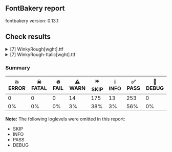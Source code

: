 ## FontBakery report

fontbakery version: 0.13.1







## Check results



<details><summary>[7] WinkyRough[wght].ttf</summary>
<div>
<details>
    <summary>⚠️ <b>WARN</b> Detect any interpolation issues in the font. <a href="https://fontbakery.readthedocs.io/en/stable/fontbakery/checks/universal.html#interpolation-issues">interpolation_issues</a></summary>
    <div>







* ⚠️ **WARN** <p>Interpolation issues were found in the font:</p>
<pre><code>- Contour 0 start point differs in glyph 'O' between location wght=400 and location wght=300

- Contour 0 start point differs in glyph 'O' between location wght=300 and location wght=900

- Contour 0 start point differs in glyph 'uni030C' between location wght=400 and location wght=300

- Contour 0 start point differs in glyph 'V' between location wght=400 and location wght=300

- Contour 0 start point differs in glyph 'L' between location wght=300 and location wght=900

- Contour 0 start point differs in glyph 'e.salt' between location wght=300 and location wght=900

- Contour 0 start point differs in glyph 'uni0302' between location wght=400 and location wght=300

- Contour 0 start point differs in glyph 'B' between location wght=300 and location wght=900

- Contour 1 start point differs in glyph 'B' between location wght=300 and location wght=900

- Contour 0 start point differs in glyph 'Oslash' between location wght=400 and location wght=300

- Contour 1 start point differs in glyph 'Oslash' between location wght=400 and location wght=300

- Contour 0 start point differs in glyph 'Oslash' between location wght=300 and location wght=900

- Contour 1 start point differs in glyph 'Oslash' between location wght=300 and location wght=900

- Contour 0 start point differs in glyph 'z' between location wght=300 and location wght=900

- Contour 0 start point differs in glyph 'one.lf' between location wght=300 and location wght=900

- Contour 0 start point differs in glyph 'ordmasculine' between location wght=400 and location wght=300

- Contour 0 start point differs in glyph 'lslash' between location wght=400 and location wght=300

- Contour 1 start point differs in glyph 'R' between location wght=300 and location wght=900

- Contour 0 start point differs in glyph 'uni0328' between location wght=300 and location wght=900

- Contour 0 start point differs in glyph 'q' between location wght=300 and location wght=900

- Contour 1 start point differs in glyph 'questiondown' between location wght=400 and location wght=300

- Contour 0 start point differs in glyph 'questiondown' between location wght=300 and location wght=900

- Contour 0 start point differs in glyph 'greaterequal' between location wght=300 and location wght=900

- Contour 1 start point differs in glyph 'greaterequal' between location wght=300 and location wght=900

- Contour 0 start point differs in glyph 'five' between location wght=300 and location wght=900

- Contour 0 start point differs in glyph 'greater' between location wght=300 and location wght=900

- Contour 0 start point differs in glyph 'guilsinglleft' between location wght=300 and location wght=900

- Contour 1 start point differs in glyph 'thorn' between location wght=400 and location wght=300

- Contour 0 start point differs in glyph 'thorn' between location wght=300 and location wght=900

- Contour 0 start point differs in glyph 'uni0259' between location wght=300 and location wght=900

- Contour 0 start point differs in glyph 'c' between location wght=300 and location wght=900

- Contour 0 start point differs in glyph 'oe' between location wght=400 and location wght=300

- Contour 2 start point differs in glyph 'oe' between location wght=300 and location wght=900

- Contour 0 start point differs in glyph 'u' between location wght=400 and location wght=300

- Contour 0 start point differs in glyph 'backslash' between location wght=300 and location wght=900

- Contour 0 start point differs in glyph 'guilsinglright' between location wght=300 and location wght=900

- Contour 2 start point differs in glyph 'uni0E3F' between location wght=300 and location wght=900

- Contour 3 start point differs in glyph 'uni0E3F' between location wght=300 and location wght=900

- Contour 1 start point differs in glyph 'exclamdown' between location wght=400 and location wght=300

- Contour 0 start point differs in glyph 'exclamdown' between location wght=300 and location wght=900

- Contour 1 start point differs in glyph 'oslash' between location wght=400 and location wght=300

- Contour 0 start point differs in glyph 'uni030C.alt' between location wght=300 and location wght=900

- Contour 0 in glyph 'uni030C.alt': becomes underweight between wght=300 and wght=900.

- Contour 0 start point differs in glyph 'F' between location wght=400 and location wght=300

- Contour 0 start point differs in glyph 'F' between location wght=300 and location wght=900

- Contour 0 start point differs in glyph 'w' between location wght=400 and location wght=300

- Contour 0 start point differs in glyph 'bracketleft' between location wght=300 and location wght=900

- Contour 0 start point differs in glyph 'less' between location wght=300 and location wght=900

- Contour 0 start point differs in glyph 'guillemotleft' between location wght=300 and location wght=900

- Contour 1 start point differs in glyph 'guillemotleft' between location wght=300 and location wght=900

- Contour 0 start point differs in glyph 'b' between location wght=400 and location wght=300

- Contour 1 start point differs in glyph 'b' between location wght=400 and location wght=300

- Contour 0 start point differs in glyph 'b' between location wght=300 and location wght=900

- Contour 1 start point differs in glyph 'nine' between location wght=400 and location wght=300

- Contour 1 start point differs in glyph 'nine' between location wght=300 and location wght=900

- Contour 0 start point differs in glyph 'brokenbar' between location wght=400 and location wght=300

- Contour 1 start point differs in glyph 'brokenbar' between location wght=300 and location wght=900

- Contour 1 start point differs in glyph 'exclam' between location wght=400 and location wght=300

- Contour 0 start point differs in glyph 'exclam' between location wght=300 and location wght=900

- Contour 1 start point differs in glyph 'exclam' between location wght=300 and location wght=900

- Contour 1 start point differs in glyph 'ampersand' between location wght=400 and location wght=300

- Contour 2 start point differs in glyph 'ampersand' between location wght=400 and location wght=300

- Contour 2 in glyph 'ampersand': becomes underweight between wght=400 and wght=300.

- Contour 0 start point differs in glyph 'k' between location wght=300 and location wght=900

- Contour 3 start point differs in glyph 'perthousand' between location wght=400 and location wght=300

- Contour 1 start point differs in glyph 'perthousand' between location wght=300 and location wght=900

- Contour 3 start point differs in glyph 'perthousand' between location wght=300 and location wght=900

- Contour 0 start point differs in glyph 'J' between location wght=300 and location wght=900

- Contour 0 start point differs in glyph 'y' between location wght=400 and location wght=300

- Contour 0 start point differs in glyph 'copyright' between location wght=400 and location wght=300

- Contour 1 start point differs in glyph 'copyright' between location wght=400 and location wght=300

- Contour 2 start point differs in glyph 'copyright' between location wght=400 and location wght=300

- Contour 0 start point differs in glyph 'copyright' between location wght=300 and location wght=900

- Contour 2 start point differs in glyph 'copyright' between location wght=300 and location wght=900

- Contour 0 start point differs in glyph 'section' between location wght=300 and location wght=900

- Contour 2 start point differs in glyph 'Eth' between location wght=400 and location wght=300

- Contour 0 start point differs in glyph 'two' between location wght=400 and location wght=300

- Contour 1 start point differs in glyph 'dollar' between location wght=400 and location wght=300

- Contour 1 in glyph 'dollar': becomes underweight between wght=400 and wght=300.

- Contour 2 start point differs in glyph 'dollar' between location wght=400 and location wght=300

- Contour 0 start point differs in glyph 'dollar' between location wght=300 and location wght=900

- Contour 2 start point differs in glyph 'dollar' between location wght=300 and location wght=900

- Contour 1 start point differs in glyph 'D' between location wght=400 and location wght=300

- Contour 0 start point differs in glyph 'fraction' between location wght=400 and location wght=300

- Contour 0 start point differs in glyph 'G' between location wght=400 and location wght=300

- Contour 0 start point differs in glyph 'G' between location wght=300 and location wght=900

- Contour 0 start point differs in glyph 'x' between location wght=300 and location wght=900

- Contour 0 start point differs in glyph 'dotlessi' between location wght=300 and location wght=900

- Contour 0 start point differs in glyph 'y.salt' between location wght=300 and location wght=900

- Contour 0 start point differs in glyph 'f' between location wght=300 and location wght=900

- Contour 0 start point differs in glyph 'uni0306' between location wght=400 and location wght=300

- Contour 0 start point differs in glyph 'Euro' between location wght=400 and location wght=300

- Contour 0 start point differs in glyph 'Euro' between location wght=300 and location wght=900

- Contour 1 start point differs in glyph 'Euro' between location wght=300 and location wght=900

- Contour 1 start point differs in glyph 'yen' between location wght=400 and location wght=300

- Contour 2 start point differs in glyph 'yen' between location wght=400 and location wght=300

- Contour 0 start point differs in glyph 'bullet' between location wght=300 and location wght=900

- Contour 0 start point differs in glyph 'r' between location wght=400 and location wght=300

- Contour 0 start point differs in glyph 'r' between location wght=300 and location wght=900

- Contour 0 start point differs in glyph 'W' between location wght=400 and location wght=300

- Contour 0 in glyph 'W': becomes underweight between wght=400 and wght=300.

- Contour 0 start point differs in glyph 'W' between location wght=300 and location wght=900

- Contour 0 start point differs in glyph 'period' between location wght=400 and location wght=300

- Contour 0 start point differs in glyph 'period' between location wght=300 and location wght=900

- Contour 0 start point differs in glyph 'uni0304' between location wght=300 and location wght=900

- Contour 0 start point differs in glyph 'j' between location wght=300 and location wght=900

- Contour 0 start point differs in glyph 'uni00B9' between location wght=300 and location wght=900

- Contour 2 start point differs in glyph 'onehalf' between location wght=400 and location wght=300

- Contour 0 start point differs in glyph 'o' between location wght=400 and location wght=300

- Contour 1 start point differs in glyph 'four' between location wght=300 and location wght=900

- Contour 3 start point differs in glyph 'onequarter' between location wght=400 and location wght=300

- Contour 0 start point differs in glyph 'onequarter' between location wght=300 and location wght=900

- Contour 1 start point differs in glyph 'question' between location wght=400 and location wght=300

- Contour 0 start point differs in glyph 'question' between location wght=300 and location wght=900

- Contour 1 start point differs in glyph 'question' between location wght=300 and location wght=900

- Contour 0 start point differs in glyph 'Y' between location wght=400 and location wght=300

- Contour 0 start point differs in glyph 'hyphen' between location wght=400 and location wght=300

- Contour 0 start point differs in glyph 'g' between location wght=300 and location wght=900

- Contour 0 start point differs in glyph 'plus' between location wght=300 and location wght=900

- Contour 1 start point differs in glyph 'p' between location wght=400 and location wght=300

- Contour 0 start point differs in glyph 'divide' between location wght=400 and location wght=300

- Contour 0 start point differs in glyph 'divide' between location wght=300 and location wght=900

- Contour 0 start point differs in glyph 'e' between location wght=300 and location wght=900

- Contour 0 start point differs in glyph 'eight' between location wght=400 and location wght=300

- Contour 1 start point differs in glyph 'eight' between location wght=400 and location wght=300

- Contour 0 start point differs in glyph 'm' between location wght=400 and location wght=300

- Contour 0 start point differs in glyph 'm' between location wght=300 and location wght=900

- Contour 0 start point differs in glyph 'd' between location wght=300 and location wght=900

- Contour 1 start point differs in glyph 'approxequal' between location wght=300 and location wght=900

- Contour 0 start point differs in glyph 'three' between location wght=400 and location wght=300

- Contour 0 start point differs in glyph 'P' between location wght=300 and location wght=900

- Contour 0 start point differs in glyph 'sterling' between location wght=400 and location wght=300

- Contour 1 start point differs in glyph 'sterling' between location wght=400 and location wght=300

- Contour 0 start point differs in glyph 'sterling' between location wght=300 and location wght=900

- Contour 1 start point differs in glyph 'sterling' between location wght=300 and location wght=900

- Contour 0 start point differs in glyph 'uni018F' between location wght=300 and location wght=900

- Contour 0 start point differs in glyph 'a' between location wght=300 and location wght=900

- Contour 1 start point differs in glyph 'dcroat' between location wght=300 and location wght=900

- Contour 0 start point differs in glyph 'registered' between location wght=400 and location wght=300

- Contour 0 start point differs in glyph 'registered' between location wght=300 and location wght=900

- Contour 0 start point differs in glyph 'zero' between location wght=400 and location wght=300

- Contour 1 start point differs in glyph 'zero' between location wght=400 and location wght=300

- Contour 0 start point differs in glyph 'zero' between location wght=300 and location wght=900

- Contour 0 start point differs in glyph 'equal' between location wght=400 and location wght=300

- Contour 0 start point differs in glyph 'equal' between location wght=300 and location wght=900

- Contour 0 start point differs in glyph 'g.salt' between location wght=300 and location wght=900

- Contour 0 start point differs in glyph 'logicalnot' between location wght=400 and location wght=300

- Contour 0 start point differs in glyph 'logicalnot' between location wght=300 and location wght=900

- Contour 0 start point differs in glyph 'bar' between location wght=300 and location wght=900

- Contour 0 start point differs in glyph 'AE' between location wght=400 and location wght=300

- Contour 0 start point differs in glyph 'AE' between location wght=300 and location wght=900

- Contour 1 start point differs in glyph 'AE' between location wght=300 and location wght=900

- Contour 0 start point differs in glyph 'h' between location wght=300 and location wght=900

- Contour 3 start point differs in glyph 'threequarters' between location wght=400 and location wght=300

- Contour 0 start point differs in glyph 'slash' between location wght=300 and location wght=900

- Contour 0 start point differs in glyph 'A' between location wght=400 and location wght=300

- Contour 1 start point differs in glyph 'A' between location wght=400 and location wght=300

- Contour 0 start point differs in glyph 'A' between location wght=300 and location wght=900

- Contour 0 start point differs in glyph 'asciitilde' between location wght=400 and location wght=300

- Contour 0 start point differs in glyph 'asciitilde' between location wght=300 and location wght=900

- Contour 0 start point differs in glyph 'OE' between location wght=400 and location wght=300

- Contour 1 start point differs in glyph 'OE' between location wght=400 and location wght=300

- Contour 0 start point differs in glyph 'cent' between location wght=400 and location wght=300

- Contour 1 start point differs in glyph 'cent' between location wght=400 and location wght=300

- Contour 1 in glyph 'cent': becomes underweight between wght=400 and wght=300.

- Contour 2 start point differs in glyph 'cent' between location wght=300 and location wght=900

- Contour 0 start point differs in glyph 'uni030B' between location wght=400 and location wght=300

- Contour 0 start point differs in glyph 's' between location wght=300 and location wght=900

- Contour 0 start point differs in glyph 'seven' between location wght=400 and location wght=300

- Contour 1 start point differs in glyph 'notequal' between location wght=400 and location wght=300

- Contour 0 start point differs in glyph 'notequal' between location wght=300 and location wght=900

- Contour 1 start point differs in glyph 'notequal' between location wght=300 and location wght=900

- Contour 1 start point differs in glyph 'plusminus' between location wght=300 and location wght=900

- Contour 1 start point differs in glyph 'Lslash' between location wght=300 and location wght=900

- Contour 0 start point differs in glyph 'uni0237' between location wght=300 and location wght=900

- Contour 0 start point differs in glyph 'Q' between location wght=300 and location wght=900

- Contour 0 start point differs in glyph 'T' between location wght=300 and location wght=900

- Contour 0 start point differs in glyph 'S' between location wght=400 and location wght=300

- Contour 0 start point differs in glyph 'S' between location wght=300 and location wght=900

- Contour 1 start point differs in glyph 'zero.lf' between location wght=400 and location wght=300
</code></pre>
 [code: interpolation-issues]



</div>
</details>

<details>
    <summary>⚠️ <b>WARN</b> Ensure variable fonts include an avar table. <a href="https://fontbakery.readthedocs.io/en/stable/fontbakery/checks/universal.html#mandatory-avar-table">mandatory_avar_table</a></summary>
    <div>







* ⚠️ **WARN** <p>This variable font does not have an avar table. Most variable fonts should include an avar table to correctly define axes progression rates.</p>
 [code: missing-avar]



</div>
</details>

<details>
    <summary>⚠️ <b>WARN</b> Validate size, and resolution of article images, and ensure article page has minimum length and includes visual assets. <a href="https://fontbakery.readthedocs.io/en/stable/fontbakery/checks/googlefonts.html#googlefonts-article-images">googlefonts/article/images</a></summary>
    <div>







* ⚠️ **WARN** <p>Family metadata at fonts/variable does not have an article.</p>
 [code: lacks-article]



</div>
</details>

<details>
    <summary>⚠️ <b>WARN</b> Check for codepoints not covered by METADATA subsets. <a href="https://fontbakery.readthedocs.io/en/stable/fontbakery/checks/googlefonts.html#googlefonts-metadata-unreachable-subsetting">googlefonts/metadata/unreachable_subsetting</a></summary>
    <div>







* ⚠️ **WARN** <p>The following codepoints supported by the font are not covered by
any subsets defined in the font's metadata file, and will never
be served. You can solve this by either manually adding additional
subset declarations to METADATA.pb, or by editing the glyphset
definitions.</p>
<ul>
<li>U+02D8 BREVE: try adding one of: canadian-aboriginal, yi</li>
<li>U+02D9 DOT ABOVE: try adding one of: canadian-aboriginal, yi</li>
<li>U+02DB OGONEK: try adding one of: canadian-aboriginal, yi</li>
<li>U+0302 COMBINING CIRCUMFLEX ACCENT: try adding one of: coptic, math, cherokee, tifinagh</li>
<li>U+0306 COMBINING BREVE: try adding one of: tifinagh, old-permic</li>
<li>U+0307 COMBINING DOT ABOVE: try adding one of: coptic, duployan, canadian-aboriginal, tifinagh, hebrew, syriac, todhri, old-permic, tai-le, math, malayalam</li>
<li>U+030A COMBINING RING ABOVE: try adding one of: duployan, syriac</li>
<li>U+030B COMBINING DOUBLE ACUTE ACCENT: try adding one of: osage, cherokee</li>
<li>U+030C COMBINING CARON: try adding one of: tai-le, cherokee</li>
<li>U+0312 COMBINING TURNED COMMA ABOVE: try adding math</li>
<li>U+0326 COMBINING COMMA BELOW: try adding math</li>
<li>U+0327 COMBINING CEDILLA: try adding math</li>
<li>U+0328 COMBINING OGONEK: not included in any glyphset definition</li>
<li>U+0E3F THAI CURRENCY SYMBOL BAHT: try adding thai</li>
<li>U+1EBC LATIN CAPITAL LETTER E WITH TILDE: try adding vietnamese</li>
<li>U+1EBD LATIN SMALL LETTER E WITH TILDE: try adding vietnamese</li>
<li>U+2000 EN QUAD: try adding symbols2</li>
<li>U+2001 EM QUAD: try adding symbols2</li>
<li>U+2003 EM SPACE: try adding nushu</li>
<li>U+2004 THREE-PER-EM SPACE: try adding symbols2</li>
<li>U+2005 FOUR-PER-EM SPACE: try adding symbols2</li>
<li>U+2006 SIX-PER-EM SPACE: try adding symbols2</li>
<li>U+2007 FIGURE SPACE: try adding symbols2</li>
<li>U+2008 PUNCTUATION SPACE: try adding symbols2</li>
<li>U+200A HAIR SPACE: try adding symbols2</li>
<li>U+200C ZERO WIDTH NON-JOINER: try adding one of: brahmi, oriya, chakma, devanagari, sharada, sundanese, buhid, bhaiksuki, khmer, masaram-gondi, thaana, tai-le, tirhuta, gurmukhi, pahawh-hmong, warang-citi, tifinagh, javanese, limbu, psalter-pahlavi, hanunoo, modi, new-tai-lue, newa, arabic, lepcha, zanabazar-square, tagalog, avestan, tagbanwa, yi, phags-pa, tai-tham, dogra, thai, duployan, tibetan, khojki, balinese, mandaic, batak, mahajani, takri, kharoshthi, hatran, kaithi, rejang, kayah-li, kannada, myanmar, sinhala, sogdian, grantha, gunjala-gondi, mongolian, telugu, tai-viet, buginese, tamil, bengali, hebrew, lao, manichaean, syloti-nagri, khudawadi, cham, meetei-mayek, siddham, saurashtra, syriac, gujarati, hanifi-rohingya, nko, malayalam</li>
<li>U+200D ZERO WIDTH JOINER: try adding one of: brahmi, oriya, chakma, devanagari, sharada, sundanese, buhid, bhaiksuki, khmer, masaram-gondi, thaana, tai-le, tirhuta, gurmukhi, pahawh-hmong, warang-citi, tifinagh, javanese, limbu, psalter-pahlavi, hanunoo, modi, new-tai-lue, newa, arabic, lepcha, zanabazar-square, tagalog, avestan, tagbanwa, yi, phags-pa, tai-tham, dogra, thai, duployan, tibetan, khojki, balinese, mandaic, old-hungarian, batak, mahajani, takri, kharoshthi, kaithi, rejang, kayah-li, kannada, myanmar, sinhala, sogdian, grantha, gunjala-gondi, mongolian, telugu, tai-viet, buginese, tamil, bengali, hebrew, lao, manichaean, syloti-nagri, khudawadi, cham, meetei-mayek, siddham, saurashtra, syriac, gujarati, hanifi-rohingya, nko, malayalam</li>
<li>U+200E LEFT-TO-RIGHT MARK: try adding one of: arabic, syriac, hebrew, thaana, nko, phags-pa</li>
<li>U+200F RIGHT-TO-LEFT MARK: try adding one of: syriac, hebrew, thaana, nko, phags-pa</li>
<li>U+2021 DOUBLE DAGGER: try adding adlam</li>
<li>U+202F NARROW NO-BREAK SPACE: try adding one of: phags-pa, mongolian, yi</li>
<li>U+2030 PER MILLE SIGN: try adding adlam</li>
<li>U+205F MEDIUM MATHEMATICAL SPACE: try adding math</li>
<li>U+2248 ALMOST EQUAL TO: try adding math</li>
<li>U+2260 NOT EQUAL TO: try adding math</li>
<li>U+2264 LESS-THAN OR EQUAL TO: try adding math</li>
<li>U+2265 GREATER-THAN OR EQUAL TO: try adding math</li>
<li>U+25CC DOTTED CIRCLE: try adding one of: oriya, devanagari, sundanese, bhaiksuki, old-permic, modi, lepcha, tagalog, tibetan, mahajani, kayah-li, kannada, osage, mongolian, tai-viet, lao, syloti-nagri, siddham, math, malayalam, brahmi, buhid, adlam, tirhuta, warang-citi, psalter-pahlavi, hanunoo, zanabazar-square, ahom, canadian-aboriginal, balinese, batak, soyombo, telugu, tamil, meetei-mayek, wancho, gujarati, armenian, sharada, masaram-gondi, thaana, tai-le, pahawh-hmong, javanese, elbasan, tagbanwa, phags-pa, tai-tham, dogra, duployan, caucasian-albanian, mandaic, kaithi, rejang, sogdian, grantha, gunjala-gondi, buginese, syriac, khudawadi, miao, nko, chakma, khmer, gurmukhi, tifinagh, limbu, new-tai-lue, newa, music, yi, marchen, thai, symbols, mende-kikakui, takri, kharoshthi, sinhala, myanmar, hanifi-rohingya, coptic, bengali, hebrew, manichaean, bassa-vah, cham, saurashtra, khojki</li>
<li>U+3000 IDEOGRAPHIC SPACE: try adding one of: chinese-traditional, japanese, chinese-hongkong, chinese-simplified, yi, phags-pa, nushu</li>
</ul>
<p>Or you can add the above codepoints to one of the subsets supported by the font: <code>latin</code>, <code>latin-ext</code></p>
 [code: unreachable-subsetting]



</div>
</details>

<details>
    <summary>⚠️ <b>WARN</b> Shapes languages in all GF glyphsets. <a href="https://fontbakery.readthedocs.io/en/stable/fontbakery/checks/googlefonts.html#googlefonts-glyphsets-shape-languages">googlefonts/glyphsets/shape_languages</a></summary>
    <div>







* ⚠️ **WARN** <p>GF_Phonetics_SinoExt glyphset:</p>
<table>
<thead>
<tr>
<th align="left">WARN messages</th>
<th align="left">Languages</th>
</tr>
</thead>
<tbody>
<tr>
<td align="left">Some auxiliary glyphs were missing: Ŀ, ŀ</td>
<td align="left">ca_Latn (Catalan)</td>
</tr>
<tr>
<td align="left">Some auxiliary glyphs were missing: ſ</td>
<td align="left">de_Latn (German) and fr_Latn (French)</td>
</tr>
<tr>
<td align="left">Some auxiliary glyphs were missing: Ŋ, ŋ, Ŧ, ŧ, Ʒ, Ǥ, ǥ, Ǯ, ǯ, ʒ</td>
<td align="left">fi_Latn (Finnish)</td>
</tr>
<tr>
<td align="left">Some auxiliary glyphs were missing: Ŋ, ŋ, Ŧ, ŧ</td>
<td align="left">nb_Latn (Norwegian Bokmål)</td>
</tr>
</tbody>
</table>
 [code: warning-language-shaping]



</div>
</details>

<details>
    <summary>⚠️ <b>WARN</b> Ensure soft_dotted characters lose their dot when combined with marks that replace the dot. <a href="https://fontbakery.readthedocs.io/en/stable/fontbakery/checks/universal.html#soft-dotted">soft_dotted</a></summary>
    <div>







* ⚠️ **WARN** <p>The dot of soft dotted characters used in orthographies <em>must</em> disappear in the following strings: i̊ i̋ į̀ į́ į̂ į̃ į̄ į̌</p>
<p>The dot of soft dotted characters <em>should</em> disappear in other cases, for example: ĭ i̇ ǐ i̒ ĭ̦ i̦̇ i̦̊ i̦̋ ǐ̦ i̦̒ ĭ̧ i̧̇ i̧̊ i̧̋ ǐ̧ i̧̒ į̆ į̇ į̈ į̊</p>
<p>Your font fully covers the following languages that require the soft-dotted feature: Lithuanian (Latn, 2,357,094 speakers), Dutch (Latn, 31,709,104 speakers).</p>
<p>Your font does <em>not</em> cover the following languages that require the soft-dotted feature: Igbo (Latn, 27,823,640 speakers), Teke-Ebo (Latn, 260,000 speakers), Avokaya (Latn, 100,000 speakers), Fur (Latn, 1,230,163 speakers), Ekpeye (Latn, 226,000 speakers), Dan (Latn, 1,099,244 speakers), Ikwere (Latn, 717,000 speakers), Lugbara (Latn, 2,200,000 speakers), Koonzime (Latn, 40,000 speakers), Ejagham (Latn, 120,000 speakers), Mango (Latn, 77,000 speakers), Longto (Latn, 5,000 speakers), Ukrainian (Cyrl, 29,273,587 speakers), Ngbaka (Latn, 1,020,000 speakers), South Central Banda (Latn, 244,000 speakers), Navajo (Latn, 166,319 speakers), Yala (Latn, 200,000 speakers), Abua (Latn, 25,000 speakers), Southern Kisi (Latn, 360,000 speakers), Aghem (Latn, 38,843 speakers), Bafut (Latn, 158,146 speakers), Cicipu (Latn, 44,000 speakers), Mfumte (Latn, 79,000 speakers), Makaa (Latn, 221,000 speakers), Keliko (Latn, 63,000 speakers), Nateni (Latn, 100,000 speakers), Zapotec (Latn, 490,000 speakers), Kom (Latn, 360,685 speakers), Kpelle, Guinea (Latn, 622,000 speakers), Han (Latn, 6 speakers), Ebira (Latn, 2,200,000 speakers), Bete-Bendi (Latn, 100,000 speakers), Kaska (Latn, 125 speakers), Belarusian (Cyrl, 10,064,517 speakers), Ijo, Southeast (Latn, 2,471,000 speakers), Sar (Latn, 500,000 speakers), Southern Tutchone (Latn, 65 speakers), Western Krahn (Latn, 97,800 speakers), Heiltsuk (Latn, 300 speakers), Gulay (Latn, 250,478 speakers), Northern Tutchone (Latn, 85 speakers), Vute (Latn, 21,000 speakers), Ma’di (Latn, 584,000 speakers), Dii (Latn, 71,000 speakers), Mundani (Latn, 34,000 speakers), Basaa (Latn, 332,940 speakers), Nzakara (Latn, 50,000 speakers).</p>
 [code: soft-dotted]



</div>
</details>

<details>
    <summary>⚠️ <b>WARN</b> Ensure fonts have ScriptLangTags declared on the 'meta' table. <a href="https://fontbakery.readthedocs.io/en/stable/fontbakery/checks/googlefonts.html#googlefonts-meta-script-lang-tags">googlefonts/meta/script_lang_tags</a></summary>
    <div>







* ⚠️ **WARN** <p>This font file does not have a 'meta' table.</p>
 [code: lacks-meta-table]



</div>
</details>
</div>
</details>

<details><summary>[7] WinkyRough-Italic[wght].ttf</summary>
<div>
<details>
    <summary>⚠️ <b>WARN</b> Detect any interpolation issues in the font. <a href="https://fontbakery.readthedocs.io/en/stable/fontbakery/checks/universal.html#interpolation-issues">interpolation_issues</a></summary>
    <div>







* ⚠️ **WARN** <p>Interpolation issues were found in the font:</p>
<pre><code>- Contour 0 start point differs in glyph 'O' between location wght=400 and location wght=300

- Contour 0 start point differs in glyph 'O' between location wght=300 and location wght=900

- Contour 0 start point differs in glyph 'uni030C' between location wght=400 and location wght=300

- Contour 0 start point differs in glyph 'V' between location wght=400 and location wght=300

- Contour 0 start point differs in glyph 'underscore' between location wght=300 and location wght=900

- Contour 0 start point differs in glyph 'L' between location wght=300 and location wght=900

- Contour 0 start point differs in glyph 'e.salt' between location wght=300 and location wght=900

- Contour 0 start point differs in glyph 'uni0302' between location wght=400 and location wght=300

- Contour 0 start point differs in glyph 'B' between location wght=300 and location wght=900

- Contour 1 start point differs in glyph 'Oslash' between location wght=400 and location wght=300

- Contour 0 start point differs in glyph 'Oslash' between location wght=300 and location wght=900

- Contour 1 start point differs in glyph 'Oslash' between location wght=300 and location wght=900

- Contour 0 start point differs in glyph 'z' between location wght=300 and location wght=900

- Contour 0 start point differs in glyph 'ordmasculine' between location wght=400 and location wght=300

- Contour 1 start point differs in glyph 'R' between location wght=300 and location wght=900

- Contour 0 start point differs in glyph 'uni0328' between location wght=300 and location wght=900

- Contour 0 start point differs in glyph 'q' between location wght=300 and location wght=900

- Contour 0 start point differs in glyph 'germandbls' between location wght=400 and location wght=300

- Contour 0 start point differs in glyph 'germandbls' between location wght=300 and location wght=900

- Contour 0 start point differs in glyph 'questiondown' between location wght=300 and location wght=900

- Contour 0 start point differs in glyph 'greaterequal' between location wght=300 and location wght=900

- Contour 1 start point differs in glyph 'greaterequal' between location wght=300 and location wght=900

- Contour 0 start point differs in glyph 'five' between location wght=300 and location wght=900

- Contour 0 start point differs in glyph 'greater' between location wght=300 and location wght=900

- Contour 0 start point differs in glyph 'guilsinglleft' between location wght=300 and location wght=900

- Contour 1 start point differs in glyph 'thorn' between location wght=400 and location wght=300

- Contour 0 start point differs in glyph 'thorn' between location wght=300 and location wght=900

- Contour 0 start point differs in glyph 'uni0259' between location wght=300 and location wght=900

- Contour 2 start point differs in glyph 'eth' between location wght=400 and location wght=300

- Contour 0 start point differs in glyph 'c' between location wght=300 and location wght=900

- Contour 0 start point differs in glyph 'uni0308' between location wght=400 and location wght=300

- Contour 1 start point differs in glyph 'uni0308' between location wght=400 and location wght=300

- Contour 0 start point differs in glyph 'oe' between location wght=400 and location wght=300

- Contour 2 start point differs in glyph 'oe' between location wght=300 and location wght=900

- Contour 0 start point differs in glyph 'u' between location wght=400 and location wght=300

- Contour 0 start point differs in glyph 'backslash' between location wght=400 and location wght=300

- Contour 0 start point differs in glyph 'backslash' between location wght=300 and location wght=900

- Contour 1 start point differs in glyph 'six' between location wght=400 and location wght=300

- Contour 0 start point differs in glyph 'guilsinglright' between location wght=300 and location wght=900

- Contour 2 start point differs in glyph 'uni0E3F' between location wght=300 and location wght=900

- Contour 1 start point differs in glyph 'oslash' between location wght=400 and location wght=300

- Contour 0 start point differs in glyph 'uni030C.alt' between location wght=300 and location wght=900

- Contour 0 in glyph 'uni030C.alt': becomes underweight between wght=300 and wght=900.

- Contour 0 start point differs in glyph 'F' between location wght=400 and location wght=300

- Contour 0 start point differs in glyph 'F' between location wght=300 and location wght=900

- Contour 0 start point differs in glyph 'w' between location wght=400 and location wght=300

- Contour 0 start point differs in glyph 'w' between location wght=300 and location wght=900

- Contour 0 start point differs in glyph 'asterisk' between location wght=400 and location wght=300

- Contour 0 start point differs in glyph 'bracketleft' between location wght=300 and location wght=900

- Contour 0 start point differs in glyph 'less' between location wght=300 and location wght=900

- Contour 0 start point differs in glyph 'guillemotleft' between location wght=300 and location wght=900

- Contour 1 start point differs in glyph 'guillemotleft' between location wght=300 and location wght=900

- Contour 0 start point differs in glyph 'b' between location wght=400 and location wght=300

- Contour 1 start point differs in glyph 'b' between location wght=400 and location wght=300

- Contour 0 start point differs in glyph 'b' between location wght=300 and location wght=900

- Contour 0 start point differs in glyph 'brokenbar' between location wght=400 and location wght=300

- Contour 1 start point differs in glyph 'brokenbar' between location wght=300 and location wght=900

- Contour 0 start point differs in glyph 'exclam' between location wght=300 and location wght=900

- Contour 2 start point differs in glyph 'ampersand' between location wght=400 and location wght=300

- Contour 2 in glyph 'ampersand': becomes underweight between wght=400 and wght=300.

- Contour 0 start point differs in glyph 'k' between location wght=400 and location wght=300

- Contour 0 start point differs in glyph 'k' between location wght=300 and location wght=900

- Contour 1 start point differs in glyph 'perthousand' between location wght=400 and location wght=300

- Contour 3 start point differs in glyph 'perthousand' between location wght=400 and location wght=300

- Contour 1 start point differs in glyph 'perthousand' between location wght=300 and location wght=900

- Contour 4 start point differs in glyph 'perthousand' between location wght=300 and location wght=900

- Contour 0 start point differs in glyph 'J' between location wght=300 and location wght=900

- Contour 0 start point differs in glyph 'copyright' between location wght=400 and location wght=300

- Contour 1 start point differs in glyph 'copyright' between location wght=400 and location wght=300

- Contour 2 start point differs in glyph 'copyright' between location wght=400 and location wght=300

- Contour 0 start point differs in glyph 'copyright' between location wght=300 and location wght=900

- Contour 1 start point differs in glyph 'copyright' between location wght=300 and location wght=900

- Contour 2 start point differs in glyph 'copyright' between location wght=300 and location wght=900

- Contour 0 start point differs in glyph 'section' between location wght=300 and location wght=900

- Contour 1 start point differs in glyph 'section' between location wght=300 and location wght=900

- Contour 2 start point differs in glyph 'Eth' between location wght=400 and location wght=300

- Contour 1 start point differs in glyph 'dollar' between location wght=400 and location wght=300

- Contour 1 in glyph 'dollar': becomes underweight between wght=400 and wght=300.

- Contour 2 start point differs in glyph 'dollar' between location wght=400 and location wght=300

- Contour 0 start point differs in glyph 'dollar' between location wght=300 and location wght=900

- Contour 2 start point differs in glyph 'dollar' between location wght=300 and location wght=900

- Contour 1 start point differs in glyph 'D' between location wght=400 and location wght=300

- Contour 0 start point differs in glyph 'fraction' between location wght=400 and location wght=300

- Contour 0 start point differs in glyph 'G' between location wght=400 and location wght=300

- Contour 0 start point differs in glyph 'at' between location wght=400 and location wght=300

- Contour 0 start point differs in glyph 'x' between location wght=300 and location wght=900

- Contour 0 start point differs in glyph 'dotlessi' between location wght=300 and location wght=900

- Contour 1 start point differs in glyph 'Hbar' between location wght=300 and location wght=900

- Contour 0 start point differs in glyph 'comma' between location wght=300 and location wght=900

- Contour 0 start point differs in glyph 'f' between location wght=300 and location wght=900

- Contour 0 start point differs in glyph 'uni0306' between location wght=400 and location wght=300

- Contour 0 start point differs in glyph 'Euro' between location wght=400 and location wght=300

- Contour 0 start point differs in glyph 'Euro' between location wght=300 and location wght=900

- Contour 1 start point differs in glyph 'Euro' between location wght=300 and location wght=900

- Contour 1 start point differs in glyph 'yen' between location wght=400 and location wght=300

- Contour 2 start point differs in glyph 'yen' between location wght=400 and location wght=300

- Contour 1 start point differs in glyph 'yen' between location wght=300 and location wght=900

- Contour 0 start point differs in glyph 'bullet' between location wght=300 and location wght=900

- Contour 0 start point differs in glyph 'r' between location wght=400 and location wght=300

- Contour 0 start point differs in glyph 'r' between location wght=300 and location wght=900

- Contour 0 start point differs in glyph 'W' between location wght=400 and location wght=300

- Contour 0 in glyph 'W': becomes underweight between wght=400 and wght=300.

- Contour 0 start point differs in glyph 'uni0304' between location wght=300 and location wght=900

- Contour 0 start point differs in glyph 'j' between location wght=300 and location wght=900

- Contour 0 start point differs in glyph 'uni00B9' between location wght=300 and location wght=900

- Contour 2 start point differs in glyph 'onehalf' between location wght=400 and location wght=300

- Contour 0 start point differs in glyph 'o' between location wght=400 and location wght=300

- Contour 1 start point differs in glyph 'four' between location wght=300 and location wght=900

- Contour 3 start point differs in glyph 'onequarter' between location wght=400 and location wght=300

- Contour 0 start point differs in glyph 'onequarter' between location wght=300 and location wght=900

- Contour 0 start point differs in glyph 'question' between location wght=300 and location wght=900

- Contour 0 start point differs in glyph 'Y' between location wght=400 and location wght=300

- Contour 0 start point differs in glyph 'lessequal' between location wght=400 and location wght=300

- Contour 0 start point differs in glyph 'hyphen' between location wght=400 and location wght=300

- Contour 0 start point differs in glyph 'g' between location wght=300 and location wght=900

- Contour 0 start point differs in glyph 'H.salt' between location wght=300 and location wght=900

- Contour 0 start point differs in glyph 'plus' between location wght=300 and location wght=900

- Contour 1 start point differs in glyph 'p' between location wght=400 and location wght=300

- Contour 0 start point differs in glyph 'K' between location wght=400 and location wght=300

- Contour 0 start point differs in glyph 'H' between location wght=300 and location wght=900

- Contour 0 start point differs in glyph 'divide' between location wght=400 and location wght=300

- Contour 0 start point differs in glyph 'divide' between location wght=300 and location wght=900

- Contour 0 start point differs in glyph 'e' between location wght=300 and location wght=900

- Contour 0 start point differs in glyph 'eight' between location wght=400 and location wght=300

- Contour 1 start point differs in glyph 'eight' between location wght=400 and location wght=300

- Contour 0 start point differs in glyph 'm' between location wght=400 and location wght=300

- Contour 0 start point differs in glyph 'm' between location wght=300 and location wght=900

- Contour 0 start point differs in glyph 'd' between location wght=300 and location wght=900

- Contour 0 start point differs in glyph 'approxequal' between location wght=400 and location wght=300

- Contour 0 start point differs in glyph 'three' between location wght=400 and location wght=300

- Contour 1 start point differs in glyph 'P' between location wght=400 and location wght=300

- Contour 0 start point differs in glyph 'P' between location wght=300 and location wght=900

- Contour 0 start point differs in glyph 'sterling' between location wght=400 and location wght=300

- Contour 1 start point differs in glyph 'sterling' between location wght=400 and location wght=300

- Contour 0 start point differs in glyph 'sterling' between location wght=300 and location wght=900

- Contour 1 start point differs in glyph 'sterling' between location wght=300 and location wght=900

- Contour 0 start point differs in glyph 'uni018F' between location wght=300 and location wght=900

- Contour 0 start point differs in glyph 'a' between location wght=300 and location wght=900

- Contour 1 start point differs in glyph 'dcroat' between location wght=300 and location wght=900

- Contour 0 start point differs in glyph 'uni0327' between location wght=400 and location wght=300

- Contour 0 start point differs in glyph 'registered' between location wght=400 and location wght=300

- Contour 0 start point differs in glyph 'registered' between location wght=300 and location wght=900

- Contour 1 start point differs in glyph 'registered' between location wght=300 and location wght=900

- Contour 0 start point differs in glyph 'zero' between location wght=400 and location wght=300

- Contour 1 start point differs in glyph 'zero' between location wght=400 and location wght=300

- Contour 0 start point differs in glyph 'zero' between location wght=300 and location wght=900

- Contour 2 start point differs in glyph 'percent' between location wght=300 and location wght=900

- Contour 0 start point differs in glyph 'equal' between location wght=400 and location wght=300

- Contour 0 start point differs in glyph 'equal' between location wght=300 and location wght=900

- Contour 0 start point differs in glyph 'g.salt' between location wght=300 and location wght=900

- Contour 0 start point differs in glyph 'logicalnot' between location wght=400 and location wght=300

- Contour 0 start point differs in glyph 'logicalnot' between location wght=300 and location wght=900

- Contour 0 start point differs in glyph 'bar' between location wght=300 and location wght=900

- Contour 0 start point differs in glyph 'AE' between location wght=400 and location wght=300

- Contour 0 start point differs in glyph 'AE' between location wght=300 and location wght=900

- Contour 1 start point differs in glyph 'AE' between location wght=300 and location wght=900

- Contour 0 start point differs in glyph 'threequarters' between location wght=400 and location wght=300

- Contour 3 start point differs in glyph 'threequarters' between location wght=400 and location wght=300

- Contour 0 start point differs in glyph 'slash' between location wght=400 and location wght=300

- Contour 0 start point differs in glyph 'slash' between location wght=300 and location wght=900

- Contour 0 start point differs in glyph 'A' between location wght=400 and location wght=300

- Contour 1 start point differs in glyph 'A' between location wght=400 and location wght=300

- Contour 0 start point differs in glyph 'asciitilde' between location wght=400 and location wght=300

- Contour 0 start point differs in glyph 'asciitilde' between location wght=300 and location wght=900

- Contour 0 start point differs in glyph 'OE' between location wght=400 and location wght=300

- Contour 1 start point differs in glyph 'OE' between location wght=400 and location wght=300

- Contour 0 start point differs in glyph 'cent' between location wght=400 and location wght=300

- Contour 1 start point differs in glyph 'cent' between location wght=400 and location wght=300

- Contour 1 in glyph 'cent': becomes underweight between wght=400 and wght=300.

- Contour 1 start point differs in glyph 'cent' between location wght=300 and location wght=900

- Contour 2 start point differs in glyph 'cent' between location wght=300 and location wght=900

- Contour 0 start point differs in glyph 'uni030B' between location wght=400 and location wght=300

- Contour 0 start point differs in glyph 's' between location wght=300 and location wght=900

- Contour 0 start point differs in glyph 'v' between location wght=400 and location wght=300

- Contour 0 start point differs in glyph 'guillemotright' between location wght=300 and location wght=900

- Contour 1 start point differs in glyph 'guillemotright' between location wght=300 and location wght=900

- Contour 0 start point differs in glyph 'seven' between location wght=400 and location wght=300

- Contour 1 start point differs in glyph 'notequal' between location wght=400 and location wght=300

- Contour 0 start point differs in glyph 'notequal' between location wght=300 and location wght=900

- Contour 1 start point differs in glyph 'notequal' between location wght=300 and location wght=900

- Contour 1 start point differs in glyph 'plusminus' between location wght=300 and location wght=900

- Contour 0 start point differs in glyph 'ae' between location wght=300 and location wght=900

- Contour 1 start point differs in glyph 'Lslash' between location wght=300 and location wght=900

- Contour 0 start point differs in glyph 'uni0237' between location wght=300 and location wght=900

- Contour 0 start point differs in glyph 'Q' between location wght=300 and location wght=900

- Contour 0 start point differs in glyph 'T' between location wght=300 and location wght=900

- Contour 0 start point differs in glyph 'S' between location wght=400 and location wght=300

- Contour 0 start point differs in glyph 'S' between location wght=300 and location wght=900

- Contour 1 start point differs in glyph 'zero.lf' between location wght=400 and location wght=300
</code></pre>
 [code: interpolation-issues]



</div>
</details>

<details>
    <summary>⚠️ <b>WARN</b> Ensure variable fonts include an avar table. <a href="https://fontbakery.readthedocs.io/en/stable/fontbakery/checks/universal.html#mandatory-avar-table">mandatory_avar_table</a></summary>
    <div>







* ⚠️ **WARN** <p>This variable font does not have an avar table. Most variable fonts should include an avar table to correctly define axes progression rates.</p>
 [code: missing-avar]



</div>
</details>

<details>
    <summary>⚠️ <b>WARN</b> Validate size, and resolution of article images, and ensure article page has minimum length and includes visual assets. <a href="https://fontbakery.readthedocs.io/en/stable/fontbakery/checks/googlefonts.html#googlefonts-article-images">googlefonts/article/images</a></summary>
    <div>







* ⚠️ **WARN** <p>Family metadata at fonts/variable does not have an article.</p>
 [code: lacks-article]



</div>
</details>

<details>
    <summary>⚠️ <b>WARN</b> Check for codepoints not covered by METADATA subsets. <a href="https://fontbakery.readthedocs.io/en/stable/fontbakery/checks/googlefonts.html#googlefonts-metadata-unreachable-subsetting">googlefonts/metadata/unreachable_subsetting</a></summary>
    <div>







* ⚠️ **WARN** <p>The following codepoints supported by the font are not covered by
any subsets defined in the font's metadata file, and will never
be served. You can solve this by either manually adding additional
subset declarations to METADATA.pb, or by editing the glyphset
definitions.</p>
<ul>
<li>U+02D8 BREVE: try adding one of: canadian-aboriginal, yi</li>
<li>U+02D9 DOT ABOVE: try adding one of: canadian-aboriginal, yi</li>
<li>U+02DB OGONEK: try adding one of: canadian-aboriginal, yi</li>
<li>U+0302 COMBINING CIRCUMFLEX ACCENT: try adding one of: coptic, math, cherokee, tifinagh</li>
<li>U+0306 COMBINING BREVE: try adding one of: tifinagh, old-permic</li>
<li>U+0307 COMBINING DOT ABOVE: try adding one of: coptic, duployan, canadian-aboriginal, tifinagh, hebrew, syriac, todhri, old-permic, tai-le, math, malayalam</li>
<li>U+030A COMBINING RING ABOVE: try adding one of: duployan, syriac</li>
<li>U+030B COMBINING DOUBLE ACUTE ACCENT: try adding one of: osage, cherokee</li>
<li>U+030C COMBINING CARON: try adding one of: tai-le, cherokee</li>
<li>U+0312 COMBINING TURNED COMMA ABOVE: try adding math</li>
<li>U+0326 COMBINING COMMA BELOW: try adding math</li>
<li>U+0327 COMBINING CEDILLA: try adding math</li>
<li>U+0328 COMBINING OGONEK: not included in any glyphset definition</li>
<li>U+0E3F THAI CURRENCY SYMBOL BAHT: try adding thai</li>
<li>U+1EBC LATIN CAPITAL LETTER E WITH TILDE: try adding vietnamese</li>
<li>U+1EBD LATIN SMALL LETTER E WITH TILDE: try adding vietnamese</li>
<li>U+2000 EN QUAD: try adding symbols2</li>
<li>U+2001 EM QUAD: try adding symbols2</li>
<li>U+2003 EM SPACE: try adding nushu</li>
<li>U+2004 THREE-PER-EM SPACE: try adding symbols2</li>
<li>U+2005 FOUR-PER-EM SPACE: try adding symbols2</li>
<li>U+2006 SIX-PER-EM SPACE: try adding symbols2</li>
<li>U+2007 FIGURE SPACE: try adding symbols2</li>
<li>U+2008 PUNCTUATION SPACE: try adding symbols2</li>
<li>U+200A HAIR SPACE: try adding symbols2</li>
<li>U+200C ZERO WIDTH NON-JOINER: try adding one of: brahmi, oriya, chakma, devanagari, sharada, sundanese, buhid, bhaiksuki, khmer, masaram-gondi, thaana, tai-le, tirhuta, gurmukhi, pahawh-hmong, warang-citi, tifinagh, javanese, limbu, psalter-pahlavi, hanunoo, modi, new-tai-lue, newa, arabic, lepcha, zanabazar-square, tagalog, avestan, tagbanwa, yi, phags-pa, tai-tham, dogra, thai, duployan, tibetan, khojki, balinese, mandaic, batak, mahajani, takri, kharoshthi, hatran, kaithi, rejang, kayah-li, kannada, myanmar, sinhala, sogdian, grantha, gunjala-gondi, mongolian, telugu, tai-viet, buginese, tamil, bengali, hebrew, lao, manichaean, syloti-nagri, khudawadi, cham, meetei-mayek, siddham, saurashtra, syriac, gujarati, hanifi-rohingya, nko, malayalam</li>
<li>U+200D ZERO WIDTH JOINER: try adding one of: brahmi, oriya, chakma, devanagari, sharada, sundanese, buhid, bhaiksuki, khmer, masaram-gondi, thaana, tai-le, tirhuta, gurmukhi, pahawh-hmong, warang-citi, tifinagh, javanese, limbu, psalter-pahlavi, hanunoo, modi, new-tai-lue, newa, arabic, lepcha, zanabazar-square, tagalog, avestan, tagbanwa, yi, phags-pa, tai-tham, dogra, thai, duployan, tibetan, khojki, balinese, mandaic, old-hungarian, batak, mahajani, takri, kharoshthi, kaithi, rejang, kayah-li, kannada, myanmar, sinhala, sogdian, grantha, gunjala-gondi, mongolian, telugu, tai-viet, buginese, tamil, bengali, hebrew, lao, manichaean, syloti-nagri, khudawadi, cham, meetei-mayek, siddham, saurashtra, syriac, gujarati, hanifi-rohingya, nko, malayalam</li>
<li>U+200E LEFT-TO-RIGHT MARK: try adding one of: arabic, syriac, hebrew, thaana, nko, phags-pa</li>
<li>U+200F RIGHT-TO-LEFT MARK: try adding one of: syriac, hebrew, thaana, nko, phags-pa</li>
<li>U+2021 DOUBLE DAGGER: try adding adlam</li>
<li>U+202F NARROW NO-BREAK SPACE: try adding one of: phags-pa, mongolian, yi</li>
<li>U+2030 PER MILLE SIGN: try adding adlam</li>
<li>U+205F MEDIUM MATHEMATICAL SPACE: try adding math</li>
<li>U+2248 ALMOST EQUAL TO: try adding math</li>
<li>U+2260 NOT EQUAL TO: try adding math</li>
<li>U+2264 LESS-THAN OR EQUAL TO: try adding math</li>
<li>U+2265 GREATER-THAN OR EQUAL TO: try adding math</li>
<li>U+25CC DOTTED CIRCLE: try adding one of: oriya, devanagari, sundanese, bhaiksuki, old-permic, modi, lepcha, tagalog, tibetan, mahajani, kayah-li, kannada, osage, mongolian, tai-viet, lao, syloti-nagri, siddham, math, malayalam, brahmi, buhid, adlam, tirhuta, warang-citi, psalter-pahlavi, hanunoo, zanabazar-square, ahom, canadian-aboriginal, balinese, batak, soyombo, telugu, tamil, meetei-mayek, wancho, gujarati, armenian, sharada, masaram-gondi, thaana, tai-le, pahawh-hmong, javanese, elbasan, tagbanwa, phags-pa, tai-tham, dogra, duployan, caucasian-albanian, mandaic, kaithi, rejang, sogdian, grantha, gunjala-gondi, buginese, syriac, khudawadi, miao, nko, chakma, khmer, gurmukhi, tifinagh, limbu, new-tai-lue, newa, music, yi, marchen, thai, symbols, mende-kikakui, takri, kharoshthi, sinhala, myanmar, hanifi-rohingya, coptic, bengali, hebrew, manichaean, bassa-vah, cham, saurashtra, khojki</li>
<li>U+3000 IDEOGRAPHIC SPACE: try adding one of: chinese-traditional, japanese, chinese-hongkong, chinese-simplified, yi, phags-pa, nushu</li>
</ul>
<p>Or you can add the above codepoints to one of the subsets supported by the font: <code>latin</code>, <code>latin-ext</code></p>
 [code: unreachable-subsetting]



</div>
</details>

<details>
    <summary>⚠️ <b>WARN</b> Shapes languages in all GF glyphsets. <a href="https://fontbakery.readthedocs.io/en/stable/fontbakery/checks/googlefonts.html#googlefonts-glyphsets-shape-languages">googlefonts/glyphsets/shape_languages</a></summary>
    <div>







* ⚠️ **WARN** <p>GF_Phonetics_SinoExt glyphset:</p>
<table>
<thead>
<tr>
<th align="left">WARN messages</th>
<th align="left">Languages</th>
</tr>
</thead>
<tbody>
<tr>
<td align="left">Some auxiliary glyphs were missing: Ŀ, ŀ</td>
<td align="left">ca_Latn (Catalan)</td>
</tr>
<tr>
<td align="left">Some auxiliary glyphs were missing: ſ</td>
<td align="left">de_Latn (German) and fr_Latn (French)</td>
</tr>
<tr>
<td align="left">Some auxiliary glyphs were missing: Ŋ, ŋ, Ŧ, ŧ, Ʒ, Ǥ, ǥ, Ǯ, ǯ, ʒ</td>
<td align="left">fi_Latn (Finnish)</td>
</tr>
<tr>
<td align="left">Some auxiliary glyphs were missing: Ŋ, ŋ, Ŧ, ŧ</td>
<td align="left">nb_Latn (Norwegian Bokmål)</td>
</tr>
</tbody>
</table>
 [code: warning-language-shaping]



</div>
</details>

<details>
    <summary>⚠️ <b>WARN</b> Ensure soft_dotted characters lose their dot when combined with marks that replace the dot. <a href="https://fontbakery.readthedocs.io/en/stable/fontbakery/checks/universal.html#soft-dotted">soft_dotted</a></summary>
    <div>







* ⚠️ **WARN** <p>The dot of soft dotted characters used in orthographies <em>must</em> disappear in the following strings: i̊ i̋ į̀ į́ į̂ į̃ į̄ į̌</p>
<p>The dot of soft dotted characters <em>should</em> disappear in other cases, for example: ĭ i̇ ǐ i̒ ĭ̦ i̦̇ i̦̊ i̦̋ ǐ̦ i̦̒ ĭ̧ i̧̇ i̧̊ i̧̋ ǐ̧ i̧̒ į̆ į̇ į̈ į̊</p>
<p>Your font fully covers the following languages that require the soft-dotted feature: Lithuanian (Latn, 2,357,094 speakers), Dutch (Latn, 31,709,104 speakers).</p>
<p>Your font does <em>not</em> cover the following languages that require the soft-dotted feature: Igbo (Latn, 27,823,640 speakers), Teke-Ebo (Latn, 260,000 speakers), Avokaya (Latn, 100,000 speakers), Fur (Latn, 1,230,163 speakers), Ekpeye (Latn, 226,000 speakers), Dan (Latn, 1,099,244 speakers), Ikwere (Latn, 717,000 speakers), Lugbara (Latn, 2,200,000 speakers), Koonzime (Latn, 40,000 speakers), Ejagham (Latn, 120,000 speakers), Mango (Latn, 77,000 speakers), Longto (Latn, 5,000 speakers), Ukrainian (Cyrl, 29,273,587 speakers), Ngbaka (Latn, 1,020,000 speakers), South Central Banda (Latn, 244,000 speakers), Navajo (Latn, 166,319 speakers), Yala (Latn, 200,000 speakers), Abua (Latn, 25,000 speakers), Southern Kisi (Latn, 360,000 speakers), Aghem (Latn, 38,843 speakers), Bafut (Latn, 158,146 speakers), Cicipu (Latn, 44,000 speakers), Mfumte (Latn, 79,000 speakers), Makaa (Latn, 221,000 speakers), Keliko (Latn, 63,000 speakers), Nateni (Latn, 100,000 speakers), Zapotec (Latn, 490,000 speakers), Kom (Latn, 360,685 speakers), Kpelle, Guinea (Latn, 622,000 speakers), Han (Latn, 6 speakers), Ebira (Latn, 2,200,000 speakers), Bete-Bendi (Latn, 100,000 speakers), Kaska (Latn, 125 speakers), Belarusian (Cyrl, 10,064,517 speakers), Ijo, Southeast (Latn, 2,471,000 speakers), Sar (Latn, 500,000 speakers), Southern Tutchone (Latn, 65 speakers), Western Krahn (Latn, 97,800 speakers), Heiltsuk (Latn, 300 speakers), Gulay (Latn, 250,478 speakers), Northern Tutchone (Latn, 85 speakers), Vute (Latn, 21,000 speakers), Ma’di (Latn, 584,000 speakers), Dii (Latn, 71,000 speakers), Mundani (Latn, 34,000 speakers), Basaa (Latn, 332,940 speakers), Nzakara (Latn, 50,000 speakers).</p>
 [code: soft-dotted]



</div>
</details>

<details>
    <summary>⚠️ <b>WARN</b> Ensure fonts have ScriptLangTags declared on the 'meta' table. <a href="https://fontbakery.readthedocs.io/en/stable/fontbakery/checks/googlefonts.html#googlefonts-meta-script-lang-tags">googlefonts/meta/script_lang_tags</a></summary>
    <div>







* ⚠️ **WARN** <p>This font file does not have a 'meta' table.</p>
 [code: lacks-meta-table]



</div>
</details>
</div>
</details>




### Summary

| 💥 ERROR | ☠ FATAL | 🔥 FAIL | ⚠️ WARN | ⏩ SKIP | ℹ️ INFO | ✅ PASS | 🔎 DEBUG | 
| ---|---|---|---|---|---|---|---|
| 0 | 0 | 0 | 14 | 175 | 13 | 253 | 0 | 
| 0% | 0% | 0% | 3% | 38% | 3% | 56% | 0% | 



**Note:** The following loglevels were omitted in this report:


* SKIP
* INFO
* PASS
* DEBUG
